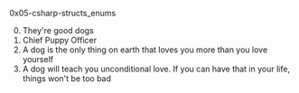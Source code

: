 0x05-csharp-structs_enums

0. They're good dogs 
1. Chief Puppy Officer 
2. A dog is the only thing on earth that loves you more than you love yourself 
3. A dog will teach you unconditional love. If you can have that in your life, things won't be too bad
